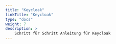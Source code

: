 ```yaml
---
title: "Keycloak"
linkTitle: "Keycloak"
type: "docs"
weight: 7
description: >
    Schritt für Schritt Anleitung für Keycloak
---
```

